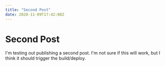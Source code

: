 ```yaml
---
title: "Second Post"
date: 2020-11-09T17:42:08Z
---
```


Second Post
============

I'm testing out publishing a second post. I'm not sure if this will work, but I think it should trigger the build/deploy.
